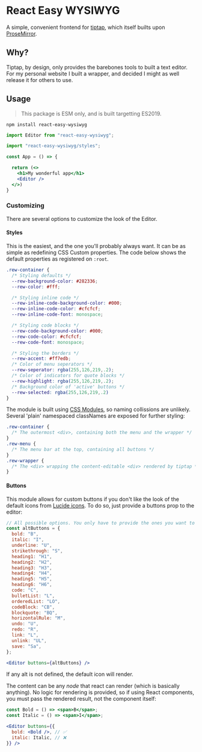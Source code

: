 # React Easy WYSIWYG

A simple, convenient frontend for [tiptap](https://tiptap.dev/), which itself builts upon [ProseMirror](https://prosemirror.net/).

## Why?

Tiptap, by design, only provides the barebones tools to built a text editor. For my personal website I built a wrapper, and decided I might as well release it for others to use.

## Usage

> This package is ESM only, and is built targetting ES2019.

`npm install react-easy-wysiwyg`

```jsx
import Editor from "react-easy-wysiwyg";

import "react-easy-wysiwyg/styles";

const App = () => {

  return (<>
    <h1>My wonderful app</h1>
    <Editor />
  </>)
}
```

### Customizing

There are several options to customize the look of the Editor.

#### Styles

This is the easiest, and the one you'll probably always want. It can be as simple as redefining CSS Custom properties. The code below shows the default properties as registered on `:root`.

```css
.rew-container {
  /* Styling defaults */
  --rew-background-color: #282336;
  --rew-color: #fff;

  /* Styling inline code */
  --rew-inline-code-background-color: #000;
  --rew-inline-code-color: #cfcfcf;
  --rew-inline-code-font: monospace;

  /* Styling code blocks */
  --rew-code-background-color: #000;
  --rew-code-color: #cfcfcf;
  --rew-code-font: monospace;

  /* Styling the borders */
  --rew-accent: #ff7edb;
  /* Color of menu seperators */
  --rew-seperator: rgba(255,126,219,.2);
  /* Color of indicators for quote blocks */
  --rew-highlight: rgba(255,126,219,.2);
  /* Background color of 'active' buttons */
  --rew-selected: rgba(255,126,219,.2)
}
```

The module is built using [CSS Modules](https://github.com/css-modules/css-modules), so naming collissions are unlikely. Several 'plain' namespaced classNames are exposed for further styling:

```css
.rew-container {
  /* The outermost <div>, containing both the menu and the wrapper */
}
.rew-menu {
  /* The menu bar at the top, containing all buttons */
}
.rew-wrapper {
  /* The <div> wrapping the content-editable <div> rendered by tiptap */
}
```

#### Buttons

This module allows for custom buttons if you don't like the look of the default icons from [Lucide icons](https://lucide.dev/). To do so, just provide a buttons prop to the editor:

```jsx
// All possible options. You only have to provide the ones you want to override.
const altButtons = {
  bold: "B",
  italic: "I",
  underline: "U",
  strikethrough: "S",
  heading1: "H1",
  heading2: "H2",
  heading3: "H3",
  heading4: "H4",
  heading5: "H5",
  heading6: "H6",
  code: "C",
  bulletList: "L",
  orderedList: "LO",
  codeBlock: "CB",
  blockquote: "BQ",
  horizontalRule: "M",
  undo: "U",
  redo: "R",
  link: "L",
  unlink: "UL",
  save: "Sa",
};

<Editor buttons={altButtons} />
```

If any alt is not defined, the default icon will render.

The content can be any _node_ that react can render (which is basically anything). No logic for rendering is provided, so if using React components, you must pass the rendered result, not the component itself:

```jsx
const Bold = () => <span>B</span>;
const Italic = () => <span>I</span>;

<Editor buttons={{
  bold: <Bold />, // ✅
  italic: Italic, // ❌
}} />
```

